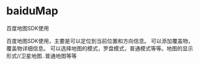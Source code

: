 # baiduMap
百度地图SDK使用


百度地图SDK使用，主要是可以定位到当前位置和方向信息。
可以添加覆盖物，覆盖物详细信息。
可以选择地图的模式，罗盘模式，普通模式等等。地图的显示形式//卫星地图..普通地图等等
